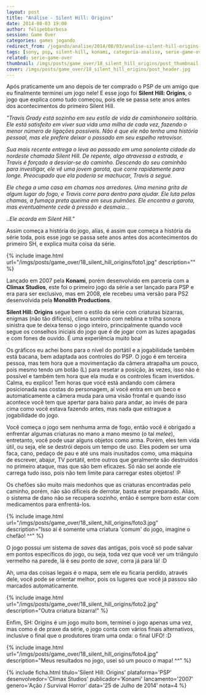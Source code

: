 ```yaml
---
layout: post
title: "Análise - Silent Hill: Origins"
date: 2014-08-03 19:00
author: felipebbarbosa
session: Game Over
categories: games jogando
redirect_from: /jogando/analise/2014/08/03/analise-silent-hill-origins-psp.html
tags: [sony, psp, silent-hill, konami, categoria-analise, serie-game-over]
related: serie-game-over
thumbnail: /imgs/posts/game_over/18_silent_hill_origins/post_thumbnail.jpg
cover: /imgs/posts/game_over/18_silent_hill_origins/post_header.jpg
---
```


Após praticamente um ano depois de ter comprado o PSP de um amigo que eu finalmente terminei um jogo nele! E esse jogo foi **Silent Hill: Origins**, o jogo que explica como tudo começou, pois ele se passa sete anos antes dos acontecimentos do primeiro Silent Hill.

<!--more-->

_"Travis Grady está sozinho em seu estilo de vida de caminhoneiro solitário. Ele está satisfeito em viver sua vida uma milha de cada vez, fazendo o menor número de ligações possíveis. Não é que ele não tenha uma história pessoal, mas ele prefere deixar o passado em seu espelho retrovisor._

_Sua mais recente entrega o leva ao passado em uma sonolenta cidade do nordeste chamada Silent Hill. De repente, algo atravessa a estrada, e Travis é forçado a desviar-se do caminho. Descendo do seu caminhão para investigar, ele vê uma jovem garota, que corre rapidamente para longe. Preocupado que ela poderia se machucar, Travis a segue._

_Ele chega a uma casa em chamas nos arredores. Uma menina grita de algum lugar do fogo, e Travis corre para dentro para ajudar. Ele luta pelas chamas, a fumaça preta queima em seus pulmões. Ele encontra a garota, mas eventualmente cede à pressão e desmaia..._

_..Ele acorda em Silent Hill."_

Assim começa a história do jogo, alías, é assim que começa a história da série toda, pois esse jogo se passa sete anos antes dos acontecimentos do primeiro SH, e explica muita coisa da série.

{% include image.html url="/imgs/posts/game_over/18_silent_hill_origins/foto1.jpg" description="" %}

Lançado em 2007 pela **Konami**, porém desenvolvido em parceria com a **Climax Studios**, este foi o primeiro jogo da série a ser lançado para PSP e era para ser exclusivo, mas em 2008, ele recebeu uma versão para PS2 desenvolvida pela **Monolith Productions**.

**Silent Hill: Origins** segue bem o estilo da série com criaturas bizarras, enigmas (não tão difíceis), clima sombrio com neblina e trilha sonora sinistra que te deixa tenso o jogo inteiro, principalmente quando você segue os conselhos iniciais do jogo que é de jogar com as luzes apagadas e com fones de ouvido. É uma experiência muito boa!

Os gráficos eu achei bons para o nível do portátil e a jogabilidade também está bacana, bem adaptada aos controles do PSP. O jogo é em terceira pessoa, mas tem hora que a movimentação da câmera atrapalha um pouco, pois mesmo tendo um botão (L) para resetar a posição, às vezes, isso não é possível e também tem hora que ela muda e os controles ficam invertidos. Calma, eu explico! Tem horas que você está andando com câmera posicionada nas costas do personagem, aí você entra em um beco e automaticamente a câmera muda para uma visão frontal e quando isso acontece você tem que apertar para baixo para andar, ao invés de para cima como você estava fazendo antes, mas nada que estrague a jogabilidade do jogo.

Você começa o jogo sem nenhuma arma de fogo, então você é obrigado a enfrentar algumas criaturas no mano a mano mesmo (o tal _melee_), entretanto, você pode usar alguns objetos como arma. Porém, eles tem vida útil, ou seja, ele se destrói depois um tempo de uso. Eles podem ser uma faca, cano, pedaço de pau e até uns mais inusitados como, uma máquina de escrever, abajur, TV portátil, entre outros que geralmente são destruídos no primeiro ataque, mas que são bem eficazes. Só não sei aonde ele carrega tudo isso, pois não tem limite para carregar estes objetos! :P

Os chefões são muito mais medonhos que as criaturas encontradas pelo caminho, porém, não são difíceis de derrotar, basta estar preparado. Aliás, o sistema de dano não se recupera sozinho, então é sempre bom estar com medicamentos para enfrentá-los.

{% include image.html url="/imgs/posts/game_over/18_silent_hill_origins/foto3.jpg" description="Isso aí é somente uma criatura 'comum' do jogo, imagine o chefão! ^^" %}

O jogo possui um sistema de _saves_ das antigas, pois você só pode salvar em pontos específicos do jogo, ou seja, toda vez que você ver um triângulo vermelho na parede, lá é seu ponto de _save_, corra já para lá! :D

Ah, uma das coisas legais é o mapa, sem ele eu ficaria perdido, através dele, você pode se orientar melhor, pois os lugares que você já passou são marcados automaticamente.

{% include image.html url="/imgs/posts/game_over/18_silent_hill_origins/foto2.jpg" description="Outra criatura bizarra!" %}

Enfim, SH: Origins é um jogo muito bom, terminei o jogo apenas uma vez, mas como é de praxe da série, o jogo conta com vários finais alternativos, inclusive o final que o produtores tiram uma onda: o final UFO! :D

{% include image.html url="/imgs/posts/game_over/18_silent_hill_origins/foto4.jpg" description="Meus resultados no jogo, usei só um pouco o mapa! ^^" %}

{% include ficha.html
  titulo='Silent Hill: Origins'
  plataforma='PSP'
  desenvolvedor='Climax Studios'
  publicador='Konami'
  lancamento='2007'
  genero='Ação / Survival Horror'
  data='25 de Julho de 2014'
  nota=4 %}
